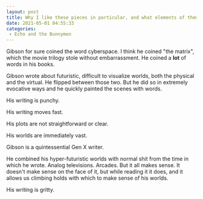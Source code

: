 ```yaml
---
layout: post
title: Why I like these pieces in particular, and what elements of them I most want to mimic in my own work.
date: 2021-05-01 04:55:33
categories:
 - Echo and the Bunnymen
---
```


Gibson for sure coined the word cyberspace. I think he coined "the matrix", which the movie trilogy stole without embarrassment. He coined a **lot** of words in his books.

Gibson wrote about futuristic, difficult to visualize worlds, both the physical and the virtual. He flipped between those two. But he did so in extremely evocative ways and he quickly painted the scenes with words.

His writing is punchy.

His writing moves fast.

His plots are not straightforward or clear.

His worlds are immediately vast.

Gibson is a quintessential Gen X writer.

He combined his hyper-futuristic worlds with normal shit from the time in which he wrote. Analog televisions. Arcades. But it all makes sense. It doesn't make sense on the face of it, but while reading it it does, and it allows us climbing holds with which to make sense of his worlds.

His writing is gritty.
